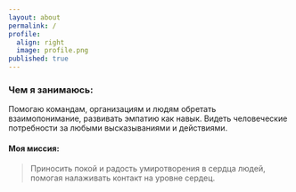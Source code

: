 ```yaml
---
layout: about
permalink: /
profile:
  align: right
  image: profile.png
published: true
---
```


### Чем я занимаюсь:
Помогаю командам, организациям и людям обретать взаимопонимание,
развивать эмпатию как навык.
Видеть человеческие потребности за любыми высказываниями и действиями.

#### Моя миссия:  
> Приносить покой и радость умиротворения в сердца людей, помогая налаживать контакт на уровне сердец.
